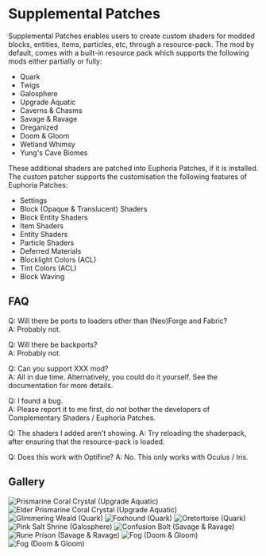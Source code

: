 # Supplemental Patches

Supplemental Patches enables users to create custom shaders for modded blocks, entities, items, particles, etc,
through a resource-pack. The mod by default, comes with a built-in resource pack which supports the following mods either partially or fully:

- Quark
- Twigs
- Galosphere
- Upgrade Aquatic
- Caverns & Chasms
- Savage & Ravage
- Oreganized
- Doom & Gloom
- Wetland Whimsy
- Yung's Cave Biomes

These additional shaders are patched into Euphoria Patches, if it is installed. The custom patcher supports the customisation the following features of Euphoria Patches:

- Settings
- Block (Opaque & Translucent) Shaders
- Block Entity Shaders
- Item Shaders
- Entity Shaders
- Particle Shaders
- Deferred Materials
- Blocklight Colors (ACL)
- Tint Colors (ACL)
- Block Waving

## FAQ

Q: Will there be ports to loaders other than (Neo)Forge and Fabric? <br>
A: Probably not.

Q: Will there be backports? <br>
A: Probably not.

Q: Can you support XXX mod? <br>
A: All in due time. Alternatively, you could do it yourself. See the documentation for more details.

Q: I found a bug. <br>
A: Please report it to me first, do not bother the developers of Complementary Shaders / Euphoria Patches.

Q: The shaders I added aren't showing.
A: Try reloading the shaderpack, after ensuring that the resource-pack is loaded.

Q: Does this work with Optifine?
A: No. This only works with Oculus / Iris.

## Gallery

![Prismarine Coral Crystal (Upgrade Aquatic)](docs/images/prismarine_coral.png)
![Elder Prismarine Coral Crystal (Upgrade Aquatic)](docs/images/elder_prismarine_coral.png)
![Glimmering Weald (Quark)](docs/images/glimmering_weald.png)
![Foxhound (Quark)](docs/images/foxhound.png)
![Oretortoise (Quark)](docs/images/oretortoise.png)
![Pink Salt Shrine (Galosphere)](docs/images/pink_salt_shrine.png)
![Confusion Bolt (Savage & Ravage)](docs/images/confusion_bolt.png)
![Rune Prison (Savage & Ravage)](docs/images/rune_prison.png)
![Fog (Doom & Gloom)](docs/images/doom_and_gloom_fog_1.png)
![Fog (Doom & Gloom)](docs/images/doom_and_gloom_fog_2.png)
